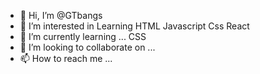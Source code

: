 - 👋 Hi, I’m @GTbangs
- 👀 I’m interested in Learning HTML Javascript Css React
- 🌱 I’m currently learning ... CSS
- 💞️ I’m looking to collaborate on ...
- 📫 How to reach me ...

<!---
GTbangs/GTbangs is a ✨ special ✨ repository because its `README.md` (this file) appears on your GitHub profile.
You can click the Preview link to take a look at your changes.
--->
